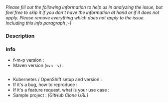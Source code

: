 _Please fill out the following information to help us in analyzing the issue, but feel free to skip it if you don't have the information at hand or if it does not apply. Please remove everything which does not apply to the issue. Including this info paragraph ;-)_

### Description

### Info

* f-m-p version :
* Maven version (`mvn -v`) :
```

```
* Kubernetes / OpenShift setup and version :
* If it's a bug, how to reproduce :
* If it's a feature request, what is your use case :
* Sample project : *[GitHub Clone URL]*

